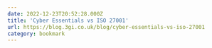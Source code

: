 ```yaml
---
date: 2022-12-23T20:52:28.000Z
title: 'Cyber Essentials vs ISO 27001'
url: https://blog.3gi.co.uk/blog/cyber-essentials-vs-iso-27001
category: bookmark
---
```

